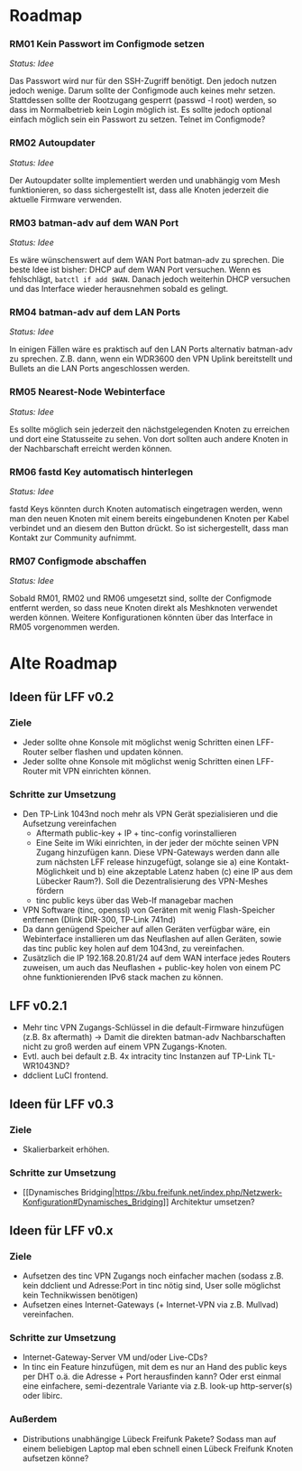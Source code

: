 # Roadmap

### RM01 Kein Passwort im Configmode setzen

*Status: Idee*

Das Passwort wird nur für den SSH-Zugriff benötigt. Den jedoch nutzen jedoch wenige. Darum sollte der Configmode auch keines mehr setzen. Stattdessen sollte der Rootzugang gesperrt (passwd -l root) werden, so dass im Normalbetrieb kein Login möglich ist. Es sollte jedoch optional einfach möglich sein ein Passwort zu setzen. Telnet im Configmode?

### RM02 Autoupdater

*Status: Idee*

Der Autoupdater sollte implementiert werden und unabhängig vom Mesh funktionieren, so dass sichergestellt ist, dass alle Knoten jederzeit die aktuelle Firmware verwenden.

### RM03 batman-adv auf dem WAN Port

*Status: Idee*

Es wäre wünschenswert auf dem WAN Port batman-adv zu sprechen. Die beste Idee ist bisher: DHCP auf dem WAN Port versuchen. Wenn es fehlschlägt, `batctl if add $WAN`. Danach jedoch weiterhin DHCP versuchen und das Interface wieder herausnehmen sobald es gelingt.

### RM04 batman-adv auf dem LAN Ports

*Status: Idee*

In einigen Fällen wäre es praktisch auf den LAN Ports alternativ batman-adv zu sprechen. Z.B. dann, wenn ein WDR3600 den VPN Uplink bereitstellt und Bullets an die LAN Ports angeschlossen werden.

### RM05 Nearest-Node Webinterface

*Status: Idee*

Es sollte möglich sein jederzeit den nächstgelegenden Knoten zu erreichen und dort eine Statusseite zu sehen. Von dort sollten auch andere Knoten in der Nachbarschaft erreicht werden können.

### RM06 fastd Key automatisch hinterlegen

*Status: Idee*

fastd Keys könnten durch Knoten automatisch eingetragen werden, wenn man den neuen Knoten mit einem bereits eingebundenen Knoten per Kabel verbindet und an diesem den Button drückt. So ist sichergestellt, dass man Kontakt zur Community aufnimmt.

### RM07 Configmode abschaffen

*Status: Idee*

Sobald RM01, RM02 und RM06 umgesetzt sind, sollte der Configmode entfernt werden, so dass neue Knoten direkt als Meshknoten verwendet werden können. Weitere Konfigurationen könnten über das Interface in RM05 vorgenommen werden.

# Alte Roadmap

## Ideen für LFF v0.2

### Ziele

 * Jeder sollte ohne Konsole mit möglichst wenig Schritten einen LFF-Router selber flashen und updaten können.
 * Jeder sollte ohne Konsole mit möglichst wenig Schritten einen LFF-Router mit VPN einrichten können.

### Schritte zur Umsetzung

 * Den TP-Link 1043nd noch mehr als VPN Gerät spezialisieren und die Aufsetzung vereinfachen
   * Aftermath public-key + IP + tinc-config vorinstallieren
   * Eine Seite im Wiki einrichten, in der jeder der möchte seinen VPN Zugang hinzufügen kann. Diese VPN-Gateways werden dann alle zum nächsten LFF release hinzugefügt, solange sie a) eine Kontakt-Möglichkeit und b) eine akzeptable Latenz haben (c) eine IP aus dem Lübecker Raum?). Soll die Dezentralisierung des VPN-Meshes fördern
   * tinc public keys über das Web-If managebar machen
 * VPN Software (tinc, openssl) von Geräten mit wenig Flash-Speicher entfernen (Dlink DIR-300, TP-Link 741nd)
 * Da dann genügend Speicher auf allen Geräten verfügbar wäre, ein Webinterface installieren um das Neuflashen auf allen Geräten, sowie das tinc public key holen auf dem 1043nd, zu vereinfachen.
 * Zusätzlich die IP 192.168.20.81/24 auf dem WAN interface jedes Routers zuweisen, um auch das Neuflashen + public-key holen von einem PC ohne funktionierenden IPv6 stack machen zu können.

## LFF v0.2.1

 * Mehr tinc VPN Zugangs-Schlüssel in die default-Firmware hinzufügen (z.B. 8x aftermath) -> Damit die direkten batman-adv Nachbarschaften nicht zu groß werden auf einem VPN Zugangs-Knoten.
 * Evtl. auch bei default z.B. 4x intracity tinc Instanzen auf TP-Link TL-WR1043ND?
 * ddclient LuCI frontend.

## Ideen für LFF v0.3

### Ziele

 * Skalierbarkeit erhöhen.

### Schritte zur Umsetzung

 * [[Dynamisches Bridging|https://kbu.freifunk.net/index.php/Netzwerk-Konfiguration#Dynamisches_Bridging]] Architektur umsetzen?

## Ideen für LFF v0.x

### Ziele

 * Aufsetzen des tinc VPN Zugangs noch einfacher machen (sodass z.B. kein ddclient und Adresse:Port in tinc nötig sind, User solle möglichst kein Technikwissen benötigen)
 * Aufsetzen eines Internet-Gateways (+ Internet-VPN via z.B. Mullvad) vereinfachen.

### Schritte zur Umsetzung

 * Internet-Gateway-Server VM und/oder Live-CDs?
 * In tinc ein Feature hinzufügen, mit dem es nur an Hand des public keys per DHT o.ä. die Adresse + Port herausfinden kann? Oder erst einmal eine einfachere, semi-dezentrale Variante via z.B. look-up http-server(s) oder libirc.

### Außerdem

 * Distributions unabhängige Lübeck Freifunk Pakete? Sodass man auf einem beliebigen Laptop mal eben schnell einen Lübeck Freifunk Knoten aufsetzen könne?
